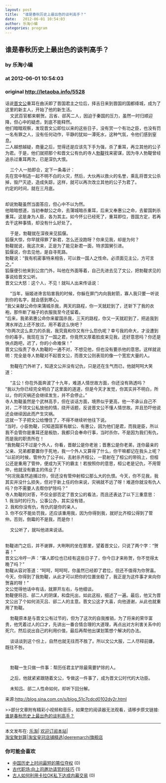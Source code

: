 ```yaml
---
layout: post
title:  "谁是春秋历史上最出色的谈判高手？"
date:   2012-06-01 10:54:03
author: 乐淘小编
categories: program
---
```


## 谁是春秋历史上最出色的谈判高手？
### by 乐淘小编
### at 2012-06-01 10:54:03
### original <http://letaoba.info/5528>

<p><span><span>话说<a href="http://letaoba.info/tag/%e6%99%8b%e6%96%87%e5%85%ac" title="查看 晋文公 中的全部文章">晋文公</a>重耳在曲沃即了晋国君主之位后，择吉日来到晋国的国都绛城，成为了这里的新主人，开始了他的新生活。<br>
</span>    文武百官都来朝贺。吕省、郤芮二人，因迫于秦国的压力，虽然一时归顺迎降，但心中的疑虑，到底不能释然。<br>
他们暗暗观察，发现晋文公即位以来的这些日子，没有赏一个有功之臣，也没有罚一名有罪之人，没有任何动作，平静的犹如一潭死水，这种气氛，令他们感到窒息。<br>
二人越想越疑，商量之后，觉得还是应该先下手为强，杀了重耳，再立其他的公子为君。于是，他们就把那个和晋文公有仇的寺人<a href="http://letaoba.info/tag/%e5%8b%83%e9%9e%ae" title="查看 勃鞮 中的全部文章">勃鞮</a>找来密谋，因为寺人勃鞮曾经追杀过重耳两次，已是深仇大恨。</span></p>
<p><span>    三个人一拍即合，定下一条毒计：<br>
先在宫中制造一起不明不白的火灾，然后，大伙再以救火的名誉，乘乱将晋文公杀掉，毁尸灭迹，造成失踪，这样，就可以再次改立其他的公子为君了。<br>
约定的时间，就在三月底。</span></p>
<p><span><br>
却说勃鞮虽然当面答应，但心中不以为然。<br>
他暗暗想道，当初奉献公之命，去蒲城暗杀重耳，后来又奉惠公之命，去翟国刺杀重耳。这是身为人臣，各为其主。如今怀公已经死了，重耳即位，晋国方定，若再去干这种事情，却没有什么好处了。</span></p>
<p><span>    于是，勃鞮就在深夜来见狐偃。<br>
狐偃大惊，你早就得罪了新君，怎么还没跑呀？你来见我，却是为何？<br>
勃鞮就说，我这次来，正是为了能见新君一面，特求国舅引进。<br>
狐偃说，你去见他，是自寻死路。<br>
勃鞮说：“我有机密事特来相告，可以救一国人之性命。必须面见主公，方可言之。”<br>
狐偃便引他来到公宫门外，叫他在外面等着，自己先进去见了文公，把勃鞮求见的事说给晋文公听。<br>
晋文公大怒：这个人，不见！</span><span>就叫人出来传话说：</span></p>
<p><span>    “当年，骊姬进谗言陷害我的时候，你躲在屏门内向我射箭，寡人我只要一听说到你的名字，就会感到寒心。<br>
“我父亲献公命你来蒲城杀我，两天的路程，你一天就赶到了，还斩下了我的衣袍，那件断了袖子的衣服我至今还留着。<br>
“后来，我弟弟惠公命你来翟国杀我，三天的路程，你又一天就赶到了，把追我到渭水岸边上还不放过。用不着这么快吧？<br>
“你两次这么卖力的杀我，我究竟和你又有什么怨仇呢？幸亏我的命大，才没遭到你的毒手。我现在当了一国之君，你竟然又厚着脸皮来见我，还好意思吗？你还是快点跑吧，迟了，你的小命难保！”<br>
晋文公指责了寺人勃鞮的一通不对，不想见他，但也没有要杀他的意思。这样就说明：完全是寺人勃鞮对不起晋文公，而晋文公则表现的像一个宽宏大量的人。<br>
</span></p>
<p><span>    勃鞮在门外听了，知道文公并没有记仇，只是还在生气而已，他就呵呵大笑道：</span></p>
<p><span>    “主公！你在外面奔波了十九年，难道人情世故方面，你还没有熟透吗？<br>
“我以为你已经完全明白了这里面的道道，但是今天才发觉，你其实并不明白，所以，你的灾祸还会继续发生，并不会停止。”<br>
寺人勃鞮虽然是个武林高手，但在谈话方面，境界似乎更高，他一不承认自己不对，二不领文公私放他的情，绕开话题，反说晋文公不懂人情世故。并且恐吓他说还会继续因此而产生灾祸。<br>
这就一下子把文公给懵住了，不得不继续听他往下说。<br>
“当时，小臣勃鞮，只知道国家有献公、有惠公，因为他们是君，而我是臣，所以我不会管你是重耳还是板肋，我都只会奉命行事，当时杀你，不是因为我们有仇，而是我的职责所在！<br>
“我勃鞮只不过是个外人，你看，晋献公是你老爸；晋惠公是你老弟，连你最亲的父亲、兄弟都要置你于死地，我一个外人又算得了什么，你干嘛都记在我头上呢？<br>
“以前的时候，管仲为了公子纠，去射杀齐桓公，一箭射在了桓公的带钩上，但桓公还是重用了管仲，便成为天下的霸主！若按照你的意思，桓公老是记仇，不用管仲，他就没有霸主的伟业了！<br>
“何况我虽然追捕过你，但还没有管仲射桓公那么大的仇恨。今天，你不见我，我其实并没什么损失，但对于新上任的你来说，灾祸就不远了呀！难道你就没有仇人吗？你不需要人去帮你铲除吗？”<br>
寺人勃鞮的对答，不仅全部否定了晋文公的看法，而且还表达了以下三重意思：<br>
1. 我当时的行为，公事公办，其实没有错，<br>
2. 我和你没有仇，有仇的是你的亲人，<br>
3. 你不仅不能处罚我，还应该重用我，因为你得到我，就好比齐桓公得到了管仲。否则，倒霉的不是我，而是你！</span></p>
<p><span>    文公听了，就叫他进来说话。</span></p>
<p><span><br>
勃鞮进门之后，并不谢罪，大咧咧的坐在那里，望着晋文公，只说了两个字：“贺喜！”<br>
晋文公冷哼一声：“寡人即位也已经有这些日子了，你今日才来称贺，你不觉得太晚了吗？”<br>
勃鞮从容对答道：“呵呵，呵呵呵，你虽然已经即了君位，但还不值得为你贺喜。今天，你得到了我勃鞮，从此才可以把你的位置坐稳了，我正是为这件事才来向你贺喜的呀！”<br>
文公觉得他话中有话，就屏开左右，与他细谈。<br>
勃鞮便将吕、郤二人的阴谋，和盘托出，如此这般，细述了一遍。</span><span>最后，他又为晋文公出了个如何消灭吕、郤二人的主意。晋文公这才大喜，向他道谢，从此也就重用了勃鞮。</span></p>
<p><span>    勃鞮原本是与晋文公有过节的，但为了这次的自我推销，为了将来的荣华富贵，他凭着过人的口才，先讲出一番合情合理的大道理，再点出对方利害关系中的死穴，然后说出自己的利用价值，最后再帮他出谋划策想个解决的办法。</span></p>
<p><span>    谈话谈到这个份上，自然也就无往而不胜了。所以文公大服，二人尽释前嫌，既往不咎。</span></p>
<p> </p>
<p><span>    勃鞮一生只做一件事：帮历任君主铲除最需要铲除的人。</span></p>
<p><span>    </span><span>之后，他就紧紧跟随着文公，专做这一件事了，成为晋文公时代的大功臣。</span></p>
<p><span>    未知吕、郤二人性命如何，却听下回分解。</span></p>
<p>来源:<a href="http://blog.sina.com.cn/s/blog_51c7cdcd0102dy2r.html" rel="external nofollow">http://blog.sina.com.cn/s/blog_51c7cdcd0102dy2r.html</a></p>
<p>&gt;&gt;部分文章附有精彩小视频和音乐，如果您的阅读器无法观看，请移步原文链接:<a href="http://letaoba.info/5528">谁是春秋历史上最出色的谈判高手？</a>
<hr>
本文发布在: <a href="http://letaoba.info">乐淘</a>| <a href="http://letaoba.info/feed">欢迎订阅本站</a>|
<br>
<a href="http://www.taobao.com/go/chn/tbk_channel/jkwt.php?pid=mm_14340546_2405588_9605426&amp;eventid=102405" rel="external nofollow">淘宝聚划算</a>|<a href="http://www.taobao.com/go/chn/tbk_channel/huangguan.php?pid=mm_14340546_2434133_9338368&amp;eventid=101858" rel="external nofollow">淘宝皇冠店铺精选</a>|<a href="http://s.click.taobao.com/t_8?e=7HZ5x%2BOzdsYUBq8G4nHLsBOiWn0%3D&amp;p=mm_14340546_0_0" rel="external nofollow">deeremarchi旗舰店</a></p>
<h3>你可能会喜欢</h3><ul><li><a href="http://letaoba.info/5471" title="中国历史上时间最短的篡位夺权 (2012 年 5 月 29 日)">中国历史上时间最短的篡位夺权</a> (0)</li><li><a href="http://letaoba.info/5372" title="古代职场:向上司邀功请赏的技巧 (2012 年 5 月 26 日)">古代职场:向上司邀功请赏的技巧</a> (1)</li><li><a href="http://letaoba.info/5315" title="古人如何利用卡拉OK私下达成内幕交易 (2012 年 5 月 23 日)">古人如何利用卡拉OK私下达成内幕交易</a> (0)</li></ul><img src="http://feeds.feedburner.com/~r/blogspot/CRBRG/~4/ajJssm5hZLw" height="1" width="1">